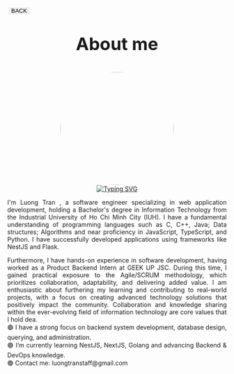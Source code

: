<div><a href="/"><button style="border: solid white; border-radius: 2px">BACK</button></a>
</div>
<div align="center">
    <p style="font-size: 40px; font-weight: bolder">About me</p>
    <img style="border-radius: 50%" width="260px"
        src="https://media.licdn.com/dms/image/D5603AQHcVaanl35Xjg/profile-displayphoto-shrink_800_800/0/1694327418181?e=2147483647&v=beta&t=mgTu4qjjrMIONw3EgGArhsPinwkg5T_NM6vWdXIey00" />
    <div>
        <a href="https://git.io/typing-svg"><img src="https://readme-typing-svg.herokuapp.com?font=Arial&weight=900&pause=1000&color=15DBF7&center=true&vCenter=true&random=false&width=435&lines=Hey%2C+I'm+Luong+Tran+%F0%9F%98%8E;I+am+a+former+student+at+IUH+-+Vietnam+;I+am+pursuing+a+career+in+Software+Engineering;%F0%9F%92%ABLearn.+%F0%9F%92%BBWork.+%F0%9F%8C%B1Grow.;%F0%9F%A4%8DOpen+Source" alt="Typing SVG" /></a>
    </div>
    <div>
            <p align="justify">
            I'm Luong Tran , a software engineer specializing in web application development, holding a Bachelor's
            degree in Information Technology from the Industrial University of Ho Chi Minh City (IUH). I have a
            fundamental understanding of programming languages such as C, C++, Java; Data structures; Algorithms and
            near proficiency in JavaScript, TypeScript, and Python. I have successfully developed applications using
            frameworks like NestJS and Flask.
            </p>
            <p align="justify">
                Furthermore, I have hands-on experience in software development, having worked as a Product Backend Intern
            at GEEK UP JSC. During this time, I gained practical exposure to the Agile/SCRUM methodology, which
            prioritizes collaboration, adaptability, and delivering added value. I am enthusiastic about furthering my
            learning and contributing to real-world projects, with a focus on creating advanced technology solutions
            that positively impact the community. Collaboration and knowledge sharing within the ever-evolving field of
            information technology are core values that I hold dea.
            </br>
            <span>🟢 I have a strong focus on backend system development, database design, querying, and administration.</span> </br>
            <span>🟢 I’m currently learning NestJS, NextJS, Golang and advancing Backend & DevOps knowledge. </span> </br>
            <span>🟢 Contact me: luongtranstaff@gmail.com</span>   
            </p>
    </div>

</div>